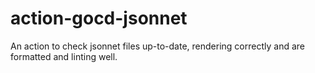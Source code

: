 # action-gocd-jsonnet
An action to check jsonnet files up-to-date, rendering correctly and are formatted and linting well.
